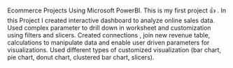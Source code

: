 Ecommerce Projects Using Microsoft PowerBI. This is my first project 👍 .
In this Project I created interactive dashboard to analyze online sales data.
Used complex parameter to drill down in worksheet and customization using filters and slicers.
Created connections , join new revenue table, calculations to manipulate data and enable user driven parameters for visualizations.
Used different types of customized visualization (bar chart, pie chart, donut chart, clustered bar chart, slicers).
